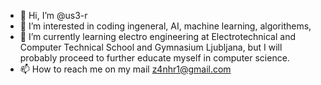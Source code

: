 - 👋 Hi, I’m @us3-r
- 👀 I’m interested in coding ingeneral, AI, machine learning, algorithems,
- 🌱 I’m currently learning electro engineering at Electrotechnical and Computer Technical School and Gymnasium Ljubljana, but I will probably proceed to further educate myself in computer science.
- 📫 How to reach me on my mail z4nhr1@gmail.com

<!---
us3-r/us3-r is a ✨ special ✨ repository because its `README.md` (this file) appears on your GitHub profile.
You can click the Preview link to take a look at your changes.
--->
